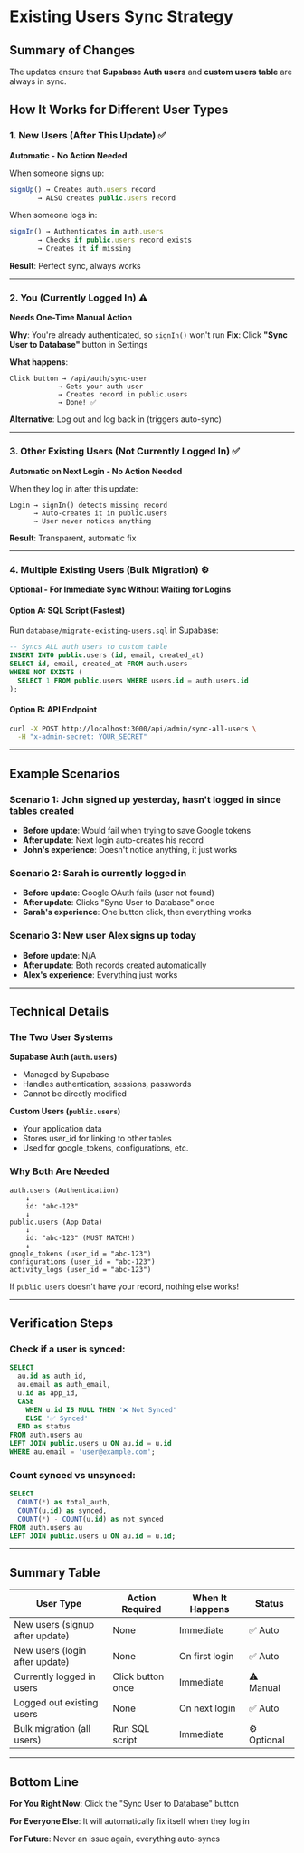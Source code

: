 # Existing Users Sync Strategy

## Summary of Changes

The updates ensure that **Supabase Auth users** and **custom users table** are always in sync.

## How It Works for Different User Types

### 1. **New Users (After This Update)** ✅
**Automatic - No Action Needed**

When someone signs up:
```typescript
signUp() → Creates auth.users record
       → ALSO creates public.users record
```

When someone logs in:
```typescript
signIn() → Authenticates in auth.users
       → Checks if public.users record exists
       → Creates it if missing
```

**Result**: Perfect sync, always works

---

### 2. **You (Currently Logged In)** ⚠️
**Needs One-Time Manual Action**

**Why**: You're already authenticated, so `signIn()` won't run
**Fix**: Click **"Sync User to Database"** button in Settings

**What happens**:
```
Click button → /api/auth/sync-user
            → Gets your auth user
            → Creates record in public.users
            → Done! ✅
```

**Alternative**: Log out and log back in (triggers auto-sync)

---

### 3. **Other Existing Users (Not Currently Logged In)** ✅
**Automatic on Next Login - No Action Needed**

When they log in after this update:
```
Login → signIn() detects missing record
      → Auto-creates it in public.users
      → User never notices anything
```

**Result**: Transparent, automatic fix

---

### 4. **Multiple Existing Users (Bulk Migration)** ⚙️
**Optional - For Immediate Sync Without Waiting for Logins**

#### Option A: SQL Script (Fastest)
Run `database/migrate-existing-users.sql` in Supabase:
```sql
-- Syncs ALL auth users to custom table
INSERT INTO public.users (id, email, created_at)
SELECT id, email, created_at FROM auth.users
WHERE NOT EXISTS (
  SELECT 1 FROM public.users WHERE users.id = auth.users.id
);
```

#### Option B: API Endpoint
```bash
curl -X POST http://localhost:3000/api/admin/sync-all-users \
  -H "x-admin-secret: YOUR_SECRET"
```

---

## Example Scenarios

### Scenario 1: John signed up yesterday, hasn't logged in since tables created
- **Before update**: Would fail when trying to save Google tokens
- **After update**: Next login auto-creates his record
- **John's experience**: Doesn't notice anything, it just works

### Scenario 2: Sarah is currently logged in
- **Before update**: Google OAuth fails (user not found)
- **After update**: Clicks "Sync User to Database" once
- **Sarah's experience**: One button click, then everything works

### Scenario 3: New user Alex signs up today
- **Before update**: N/A
- **After update**: Both records created automatically
- **Alex's experience**: Everything just works

---

## Technical Details

### The Two User Systems

**Supabase Auth (`auth.users`)**
- Managed by Supabase
- Handles authentication, sessions, passwords
- Cannot be directly modified

**Custom Users (`public.users`)**
- Your application data
- Stores user_id for linking to other tables
- Used for google_tokens, configurations, etc.

### Why Both Are Needed

```
auth.users (Authentication)
    ↓
    id: "abc-123"
    ↓
public.users (App Data)
    ↓
    id: "abc-123" (MUST MATCH!)
    ↓
google_tokens (user_id = "abc-123")
configurations (user_id = "abc-123")
activity_logs (user_id = "abc-123")
```

If `public.users` doesn't have your record, nothing else works!

---

## Verification Steps

### Check if a user is synced:
```sql
SELECT 
  au.id as auth_id,
  au.email as auth_email,
  u.id as app_id,
  CASE 
    WHEN u.id IS NULL THEN '❌ Not Synced'
    ELSE '✅ Synced'
  END as status
FROM auth.users au
LEFT JOIN public.users u ON au.id = u.id
WHERE au.email = 'user@example.com';
```

### Count synced vs unsynced:
```sql
SELECT 
  COUNT(*) as total_auth,
  COUNT(u.id) as synced,
  COUNT(*) - COUNT(u.id) as not_synced
FROM auth.users au
LEFT JOIN public.users u ON au.id = u.id;
```

---

## Summary Table

| User Type | Action Required | When It Happens | Status |
|-----------|----------------|-----------------|---------|
| New users (signup after update) | None | Immediate | ✅ Auto |
| New users (login after update) | None | On first login | ✅ Auto |
| Currently logged in users | Click button once | Immediate | ⚠️ Manual |
| Logged out existing users | None | On next login | ✅ Auto |
| Bulk migration (all users) | Run SQL script | Immediate | ⚙️ Optional |

---

## Bottom Line

**For You Right Now**: Click the "Sync User to Database" button

**For Everyone Else**: It will automatically fix itself when they log in

**For Future**: Never an issue again, everything auto-syncs
